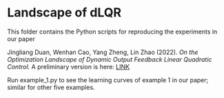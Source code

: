 # Landscape of dLQR
This folder contains the Python scripts for reproducing the experiments in our paper

Jingliang Duan, Wenhan Cao, Yang Zheng, Lin Zhao (2022). *On the Optimization Landscape of Dynamic Output Feedback Linear Quadratic Control.* A preliminary version is here: [LINK](https://arxiv.org/pdf/2201.09598.pdf)

Run example_1.py to see the learning curves of example 1 in our paper; similar for other five examples.
